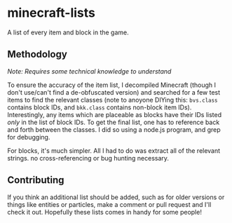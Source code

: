# minecraft-lists

A list of every item and block in the game.

## Methodology

*Note: Requires some technical knowledge to understand*

To ensure the accuracy of the item list, I decompiled Minecraft (though I don't use/can't find a de-obfuscated version) and searched for a few test items to find the relevant classes (note to anoyone DIYing this: `bvs.class` contains block IDs, and `bkk.class` contains non-block item IDs). Interestingly, any items which are placeable as blocks have their IDs listed _only_ in the list of block IDs. To get the final list, one has to reference back and forth between the classes. I did so using a node.js program, and grep for debugging.

For blocks, it's much simpler. All I had to do was extract all of the relevant strings. no cross-referencing or bug hunting necessary.

## Contributing

If you think an additional list should be added, such as for older versions or things like entities or particles, make a comment or pull request and I'll check it out. Hopefully these lists comes in handy for some people!
